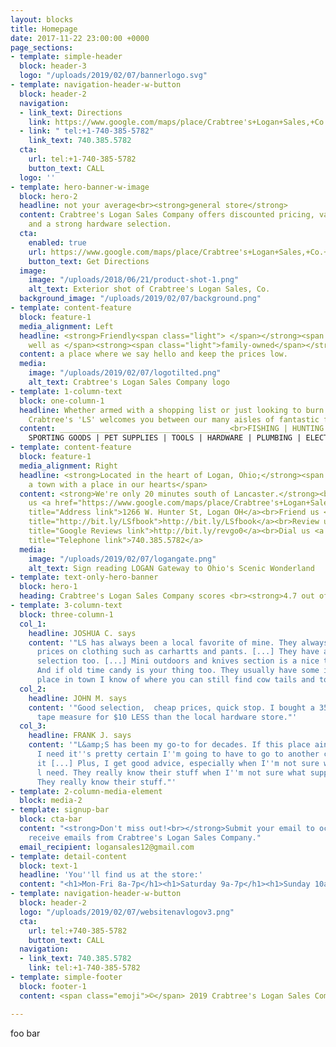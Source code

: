 ```yaml
---
layout: blocks
title: Homepage
date: 2017-11-22 23:00:00 +0000
page_sections:
- template: simple-header
  block: header-3
  logo: "/uploads/2019/02/07/bannerlogo.svg"
- template: navigation-header-w-button
  block: header-2
  navigation:
  - link_text: Directions
    link: https://www.google.com/maps/place/Crabtree's+Logan+Sales,+Co.+(LS)/@39.543473,-82.4283297,17z/data=!3m1!4b1!4m5!3m4!1s0x8847efb15f380f49:0x251ab97333f97024!8m2!3d39.543473!4d-82.426141
  - link: " tel:+1-740-385-5782"
    link_text: 740.385.5782
  cta:
    url: tel:+1-740-385-5782
    button_text: CALL
  logo: ''
- template: hero-banner-w-image
  block: hero-2
  headline: not your average<br><strong>general store</strong>
  content: Crabtree's Logan Sales Company offers discounted pricing, variety of product
    and a strong hardware selection.
  cta:
    enabled: true
    url: https://www.google.com/maps/place/Crabtree's+Logan+Sales,+Co.+(LS)/@39.543473,-82.4283297,17z/data=!3m1!4b1!4m5!3m4!1s0x8847efb15f380f49:0x251ab97333f97024!8m2!3d39.543473!4d-82.426141
    button_text: Get Directions
  image:
    image: "/uploads/2018/06/21/product-shot-1.png"
    alt_text: Exterior shot of Crabtree's Logan Sales, Co.
  background_image: "/uploads/2019/02/07/background.png"
- template: content-feature
  block: feature-1
  media_alignment: Left
  headline: <strong>Friendly<span class="light"> </span></strong><span class="light">as
    well as </span><strong><span class="light">family-owned</span></strong>
  content: a place where we say hello and keep the prices low.
  media:
    image: "/uploads/2019/02/07/logotilted.png"
    alt_text: Crabtree's Logan Sales Company logo
- template: 1-column-text
  block: one-column-1
  headline: Whether armed with a shopping list or just looking to burn some time,
    Crabtree's 'LS' welcomes you between our many aisles of fantastic finds.
  content: ______________________________________<br>FISHING | HUNTING | CAMPING |
    SPORTING GOODS | PET SUPPLIES | TOOLS | HARDWARE | PLUMBING | ELECTRICAL<br>______________________________________
- template: content-feature
  block: feature-1
  media_alignment: Right
  headline: <strong>Located in the heart of Logan, Ohio;</strong><span class="light">
    a town with a place in our hearts</span>
  content: <strong>We're only 20 minutes south of Lancaster.</strong><br><br>Visit
    us <a href="https://www.google.com/maps/place/Crabtree's+Logan+Sales,+Co.+(LS)/@39.8012286,-82.9483598,10z/data=!4m5!3m4!1s0x8847efb15f380f49:0x251ab97333f97024!8m2!3d39.543473!4d-82.426141"
    title="Address link">1266 W. Hunter St, Logan OH</a><br>Friend us <a href="http://bit.ly/LSfbook"
    title="http://bit.ly/LSfbook">http://bit.ly/LSfbook</a><br>Review us <a href="http://bit.ly/revgo0"
    title="Google Reviews link">http://bit.ly/revgo0</a><br>Dial us <a href="tel:+1-740-385-5782"
    title="Telephone link">740.385.5782</a>
  media:
    image: "/uploads/2019/02/07/logangate.png"
    alt_text: Sign reading LOGAN Gateway to Ohio's Scenic Wonderland
- template: text-only-hero-banner
  block: hero-1
  heading: Crabtree's Logan Sales Company scores <br><strong>4.7 out of 5 stars</strong>.<br>
- template: 3-column-text
  block: three-column-1
  col_1:
    headline: JOSHUA C. says
    content: '"LS has always been a local favorite of mine. They always have fantastic
      prices on clothing such as carhartts and pants. [...] They have a large hardware
      selection too. [...] Mini outdoors and knives section is a nice touch too. Oh.
      And if old time candy is your thing too. They usually have some in stock. Only
      place in town I know of where you can still find cow tails and tootsie rolls."'
  col_2:
    headline: JOHN M. says
    content: '"Good selection,  cheap prices, quick stop. I bought a 35 foot Stanley
      tape measure for $10 LESS than the local hardware store."'
  col_3:
    headline: FRANK J. says
    content: '"L&amp;S has been my go-to for decades. If this place ain''t got what
      I need it''s pretty certain I''m going to have to go to another city to find
      it [...] Plus, I get good advice, especially when I''m not sure what supplies
      l need. They really know their stuff when I''m not sure what supplies l need.
      They really know their stuff."'
- template: 2-column-media-element
  block: media-2
- template: signup-bar
  block: cta-bar
  content: "<strong>Don't miss out!<br></strong>Submit your email to occasionally
    receive emails from Crabtree's Logan Sales Company."
  email_recipient: logansales12@gmail.com
- template: detail-content
  block: text-1
  headline: 'You''ll find us at the store:'
  content: "<h1>Mon-Fri 8a-7p</h1><h1>Saturday 9a-7p</h1><h1>Sunday 10a-5p</h1>"
- template: navigation-header-w-button
  block: header-2
  logo: "/uploads/2019/02/07/websitenavlogov3.png"
  cta:
    url: tel:+740-385-5782
    button_text: CALL
  navigation:
  - link_text: 740.385.5782
    link: tel:+1-740-385-5782
- template: simple-footer
  block: footer-1
  content: <span class="emoji">©️</span> 2019 Crabtree's Logan Sales Company, LLC.

---
```

foo bar